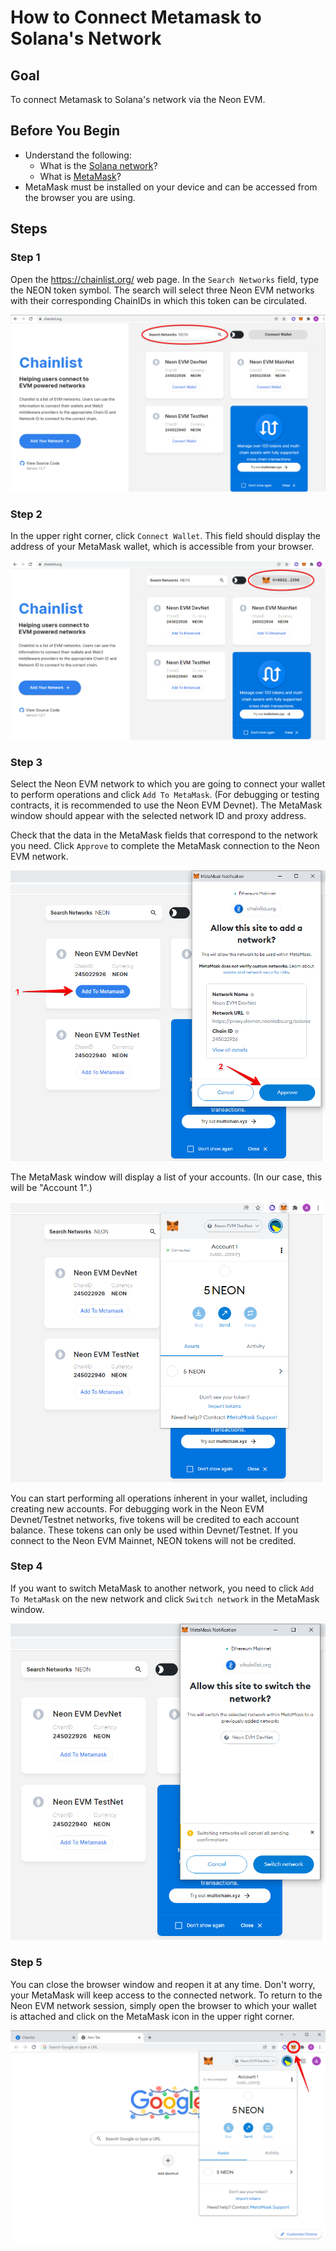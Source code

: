 # How to Connect Metamask to Solana's Network

## Goal
To connect Metamask to Solana's network via the Neon EVM.

## Before You Begin
  * Understand the following:
    * What is the [Solana network](https://docs.solana.com/clusters)?
    * What is [MetaMask](https://metamask.io)?
  * MetaMask must be installed on your device and can be accessed from the browser you are using.

## Steps

### Step 1
Open the https://chainlist.org/ web page. In the `Search Networks` field, type the NEON token symbol.
The search will select three Neon EVM networks with their corresponding ChainIDs in which this token can be circulated.

<div className='neon-img-box-600' style={{textAlign: 'center'}}>

![](images/connect-metamask-1.png)

</div>

### Step 2
In the upper right corner, click `Connect Wallet`. This field should display the address of your MetaMask wallet, which is accessible from your browser.

<div className='neon-img-box-600' style={{textAlign: 'center'}}>

![](images/connect-metamask-2.png)

</div>

### Step 3
Select the Neon EVM network to which you are going to connect your wallet to perform operations and click `Add To MetaMask`. (For debugging or testing contracts, it is recommended to use the Neon EVM Devnet). The MetaMask window should appear with the selected network ID and proxy address.

Check that the data in the MetaMask fields that correspond to the network you need. Click `Approve` to complete the MetaMask connection to the Neon EVM network.

<div className='neon-img-box-600' style={{textAlign: 'center'}}>

![](images/connect-metamask-3.png)

</div>

The MetaMask window will display a list of your accounts. (In our case, this will be "Account 1".)


<div className='neon-img-box-600' style={{textAlign: 'center'}}>

![](images/connect-metamask-4.png)

</div>

You can start performing all operations inherent in your wallet, including creating new accounts. For debugging work in the Neon EVM Devnet/Testnet networks, five tokens will be credited to each account balance. These tokens can only be used within Devnet/Testnet. If you connect to the Neon EVM Mainnet, NEON tokens will not be credited.

### Step 4
If you want to switch MetaMask to another network, you need to click `Add To MetaMask` on the new network and click `Switch network` in the MetaMask window.

<div className='neon-img-box-600' style={{textAlign: 'center'}}>

![](images/connect-metamask-5.png)

</div>

### Step 5
You can close the browser window and reopen it at any time. Don't worry, your MetaMask will keep access to the connected network. To return to the Neon EVM network session, simply open the browser to which your wallet is attached and click on the MetaMask icon in the upper right corner.

<div className='neon-img-box-600' style={{textAlign: 'center'}}>

![](images/connect-metamask-6.png)

</div>
